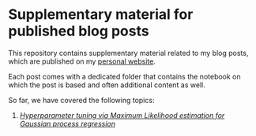 # Supplementary material for published blog posts

This repository contains supplementary material related to my blog posts, which are published on
my [personal website](https://chrishoffmann.ai).

Each post comes with a dedicated folder that contains the notebook on which the 
post is based and often additional content as well.

So far, we have covered the following topics:
 1. [*Hyperparameter tuning via Maximum Likelihood estimation for Gaussian process regression*](https://github.com/chris-hoffmann/blog_posts/tree/master/1_hyperparameter_tuning_for_gaussian_process_regression)






